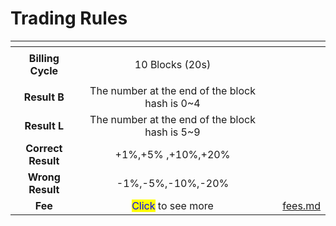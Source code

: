 # Trading Rules

<table data-column-title-hidden data-view="cards"><thead><tr><th align="center"></th><th align="center"></th><th data-hidden></th><th data-hidden data-card-target data-type="content-ref"></th></tr></thead><tbody><tr><td align="center"><strong>Billing Cycle</strong></td><td align="center"><p></p><p>10 Blocks (20s)</p></td><td></td><td></td></tr><tr><td align="center"><strong>Result B</strong></td><td align="center">The number at the end of the block hash is 0~4</td><td></td><td></td></tr><tr><td align="center"><strong>Result L</strong></td><td align="center">The number at the end of the block hash is 5~9</td><td></td><td></td></tr><tr><td align="center"><strong>Correct Result</strong></td><td align="center">+1%,+5% ,+10%,+20%</td><td></td><td></td></tr><tr><td align="center"><strong>Wrong Result</strong></td><td align="center">-1%,-5%,-10%,-20%</td><td></td><td></td></tr><tr><td align="center"><strong>Fee</strong></td><td align="center"><mark style="color:blue;">Click</mark> <mark style="color:red;"></mark> to see more</td><td></td><td><a href="fees.md">fees.md</a></td></tr></tbody></table>

